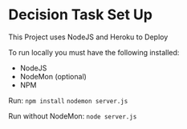 Decision Task Set Up
====================

This Project uses NodeJS and Heroku to Deploy

To run locally you must have the following installed:
- NodeJS
- NodeMon (optional)
- NPM

Run:
`npm install`
`nodemon server.js`

Run without NodeMon:
`node server.js`
